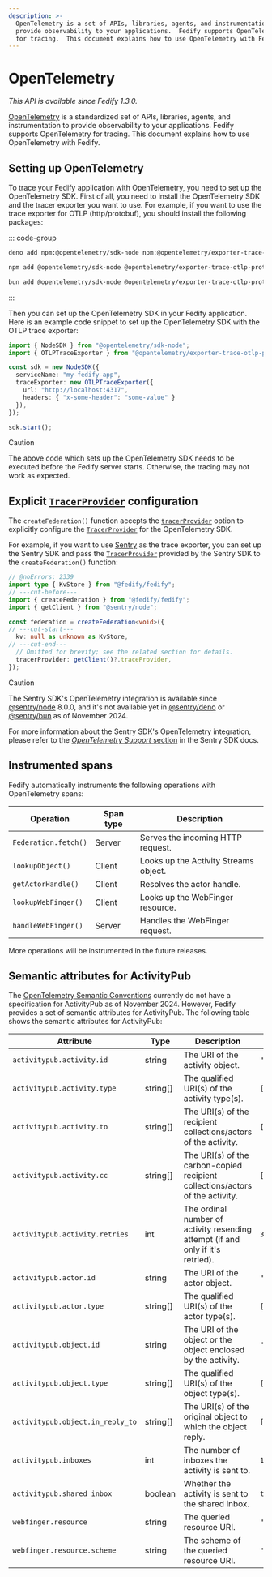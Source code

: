 ```yaml
---
description: >-
  OpenTelemetry is a set of APIs, libraries, agents, and instrumentation to
  provide observability to your applications.  Fedify supports OpenTelemetry
  for tracing.  This document explains how to use OpenTelemetry with Fedify.
---
```


OpenTelemetry
=============

*This API is available since Fedify 1.3.0.*

[OpenTelemetry] is a standardized set of APIs, libraries, agents, and
instrumentation to provide observability to your applications.  Fedify supports
OpenTelemetry for tracing.  This document explains how to use OpenTelemetry with
Fedify.

[OpenTelemetry]: https://opentelemetry.io/


Setting up OpenTelemetry
------------------------

To trace your Fedify application with OpenTelemetry, you need to set up the
OpenTelemetry SDK.  First of all, you need to install the OpenTelemetry SDK and
the tracer exporter you want to use.  For example, if you want to use the trace
exporter for OTLP (http/protobuf), you should install the following packages:

::: code-group

~~~~ sh [Deno]
deno add npm:@opentelemetry/sdk-node npm:@opentelemetry/exporter-trace-otlp-proto
~~~~

~~~~ sh [Node.js]
npm add @opentelemetry/sdk-node @opentelemetry/exporter-trace-otlp-proto
~~~~

~~~~ sh [Bun]
bun add @opentelemetry/sdk-node @opentelemetry/exporter-trace-otlp-proto
~~~~

:::

Then you can set up the OpenTelemetry SDK in your Fedify application.  Here is
an example code snippet to set up the OpenTelemetry SDK with the OTLP trace
exporter:

~~~~ typescript twoslash
import { NodeSDK } from "@opentelemetry/sdk-node";
import { OTLPTraceExporter } from "@opentelemetry/exporter-trace-otlp-proto";

const sdk = new NodeSDK({
  serviceName: "my-fedify-app",
  traceExporter: new OTLPTraceExporter({
    url: "http://localhost:4317",
    headers: { "x-some-header": "some-value" }
  }),
});

sdk.start();
~~~~

> [!CAUTION]
> The above code which sets up the OpenTelemetry SDK needs to be executed before
> the Fedify server starts.  Otherwise, the tracing may not work as expected.


Explicit [`TracerProvider`] configuration
-----------------------------------------

The `createFederation()` function accepts the
[`tracerProvider`](./federation.md#tracerprovider) option to explicitly
configure the [`TracerProvider`] for the OpenTelemetry SDK.

For example, if you want to use [Sentry] as the trace exporter, you can set up
the Sentry SDK and pass the [`TracerProvider`] provided by the Sentry SDK to the
`createFederation()` function:

~~~~ typescript twoslash
// @noErrors: 2339
import type { KvStore } from "@fedify/fedify";
// ---cut-before---
import { createFederation } from "@fedify/fedify";
import { getClient } from "@sentry/node";

const federation = createFederation<void>({
// ---cut-start---
  kv: null as unknown as KvStore,
// ---cut-end---
  // Omitted for brevity; see the related section for details.
  tracerProvider: getClient()?.traceProvider,
});
~~~~

> [!CAUTION]
> The Sentry SDK's OpenTelemetry integration is available since [@sentry/node]
> 8.0.0, and it's not available yet in [@sentry/deno] or [@sentry/bun] as of
> November 2024.
>
> For more information about the Sentry SDK's OpenTelemetry integration, please
> refer to the [*OpenTelemetry Support* section] in the Sentry SDK docs.

[`TracerProvider`]: https://open-telemetry.github.io/opentelemetry-js/interfaces/_opentelemetry_api.TracerProvider.html
[Sentry]: https://sentry.io/
[@sentry/node]: https://npmjs.com/package/@sentry/node
[@sentry/deno]: https://npmjs.com/package/@sentry/deno
[@sentry/bun]: https://npmjs.com/package/@sentry/bun
[*OpenTelemetry Support* section]: https://docs.sentry.io/platforms/javascript/guides/node/opentelemetry/


Instrumented spans
------------------

Fedify automatically instruments the following operations with OpenTelemetry
spans:

| Operation            | Span type | Description                           |
|----------------------|-----------|---------------------------------------|
| `Federation.fetch()` | Server    | Serves the incoming HTTP request.     |
| `lookupObject()`     | Client    | Looks up the Activity Streams object. |
| `getActorHandle()`   | Client    | Resolves the actor handle.            |
| `lookupWebFinger()`  | Client    | Looks up the WebFinger resource.      |
| `handleWebFinger()`  | Server    | Handles the WebFinger request.        |

More operations will be instrumented in the future releases.


Semantic attributes for ActivityPub
-----------------------------------

The [OpenTelemetry Semantic Conventions] currently do not have a specification
for ActivityPub as of November 2024.  However, Fedify provides a set of semantic
attributes for ActivityPub.  The following table shows the semantic attributes
for ActivityPub:

| Attribute                        | Type     | Description                                                                     | Example                                            |
|----------------------------------|----------|---------------------------------------------------------------------------------|----------------------------------------------------|
| `activitypub.activity.id`        | string   | The URI of the activity object.                                                 | `"https://example.com/activity/1"`                 |
| `activitypub.activity.type`      | string[] | The qualified URI(s) of the activity type(s).                                   | `["https://www.w3.org/ns/activitystreams#Create"]` |
| `activitypub.activity.to`        | string[] | The URI(s) of the recipient collections/actors of the activity.                 | `["https://example.com/1/followers/2"]`            |
| `activitypub.activity.cc`        | string[] | The URI(s) of the carbon-copied recipient collections/actors of the activity.   | `["https://www.w3.org/ns/activitystreams#Public"]` |
| `activitypub.activity.retries`   | int      | The ordinal number of activity resending attempt (if and only if it's retried). | `3`                                                |
| `activitypub.actor.id`           | string   | The URI of the actor object.                                                    | `"https://example.com/actor/1"`                    |
| `activitypub.actor.type`         | string[] | The qualified URI(s) of the actor type(s).                                      | `["https://www.w3.org/ns/activitystreams#Person"]` |
| `activitypub.object.id`          | string   | The URI of the object or the object enclosed by the activity.                   | `"https://example.com/object/1"`                   |
| `activitypub.object.type`        | string[] | The qualified URI(s) of the object type(s).                                     | `["https://www.w3.org/ns/activitystreams#Note"]`   |
| `activitypub.object.in_reply_to` | string[] | The URI(s) of the original object to which the object reply.                    | `["https://example.com/object/1"]`                 |
| `activitypub.inboxes`            | int      | The number of inboxes the activity is sent to.                                  | `12`                                               |
| `activitypub.shared_inbox`       | boolean  | Whether the activity is sent to the shared inbox.                               | `true`                                             |
| `webfinger.resource`             | string   | The queried resource URI.                                                       | `"acct:fedify@hollo.social"`                       |
| `webfinger.resource.scheme`      | string   | The scheme of the queried resource URI.                                         | `"acct"`                                           |

[OpenTelemetry Semantic Conventions]: https://opentelemetry.io/docs/specs/semconv/
